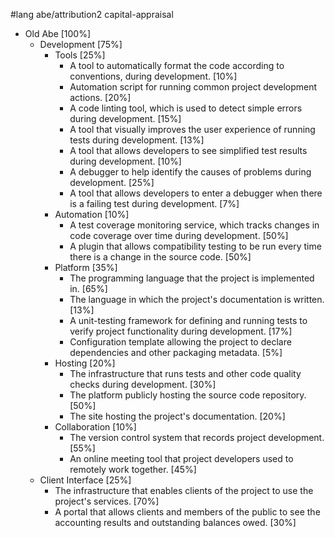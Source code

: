#lang abe/attribution2 capital-appraisal

* Old Abe [100%]
  * Development [75%]
    * Tools [25%]
      * A tool to automatically format the code according to conventions, during development. [10%]
      * Automation script for running common project development actions. [20%]
      * A code linting tool, which is used to detect simple errors during development. [15%]
      * A tool that visually improves the user experience of running tests during development. [13%]
      * A tool that allows developers to see simplified test results during development. [10%]
      * A debugger to help identify the causes of problems during development. [25%]
      * A tool that allows developers to enter a debugger when there is a failing test during development. [7%]
    * Automation [10%]
      * A test coverage monitoring service, which tracks changes in code coverage over time during development. [50%]
      * A plugin that allows compatibility testing to be run every time there is a change in the source code. [50%]
    * Platform [35%]
      * The programming language that the project is implemented in. [65%]
      * The language in which the project's documentation is written. [13%]
      * A unit-testing framework for defining and running tests to verify project functionality during development. [17%]
      * Configuration template allowing the project to declare dependencies and other packaging metadata. [5%]
    * Hosting [20%]
      * The infrastructure that runs tests and other code quality checks during development. [30%]
      * The platform publicly hosting the source code repository. [50%]
      * The site hosting the project's documentation. [20%]
    * Collaboration [10%]
      * The version control system that records project development. [55%]
      * An online meeting tool that project developers used to remotely work together. [45%]
  * Client Interface [25%]
    * The infrastructure that enables clients of the project to use the project's services. [70%]
    * A portal that allows clients and members of the public to see the accounting results and outstanding balances owed. [30%]
